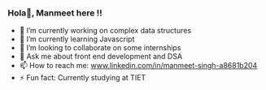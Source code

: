 ### Hola👋, Manmeet here !!
- 🔭 I’m currently working on complex data structures
- 🌱 I’m currently learning Javascript 
- 👯 I’m looking to collaborate on some internships 
- 💬 Ask me about front end development and DSA
- 📫 How to reach me: www.linkedin.com/in/manmeet-singh-a8681b204
- ⚡ Fun fact: Currently studying at TIET
